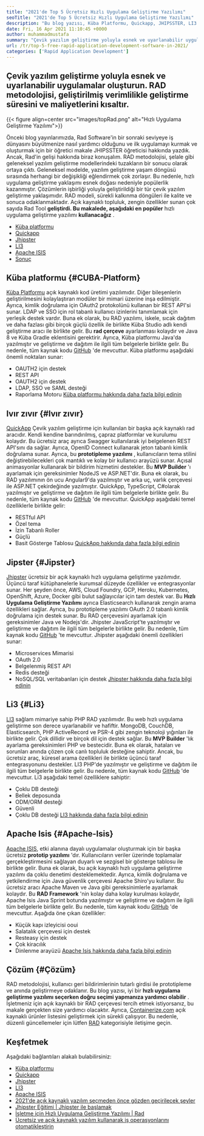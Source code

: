 ```yaml
---
title: "2021'de Top 5 Ücretsiz Hızlı Uygulama Geliştirme Yazılımı" 
seoTitle: "2021'de Top 5 Ücretsiz Hızlı Uygulama Geliştirme Yazılımı" 
description: "Bu blog yazısı, Küba Platformu, Quickapp, JHIPSSTER, LI3 ve Apache Isis dahil olmak üzere yaygın olarak kullanılan açık kaynaklı hızlı uygulama geliştirme yazılımı açıklanmaktadır." 
date: Fri, 16 Apr 2021 11:10:45 +0000
author: muhammadmustafa
summary: "Çevik yazılım geliştirme yoluyla esnek ve uyarlanabilir uygulamalar oluşturun. RAD metodolojisi, geliştirilmiş verimlilikle geliştirme süresini ve maliyetlerini kısaltır." 
url: /tr/top-5-free-rapid-application-development-software-in-2021/
categories: ['Rapid Application Development']
---
```


## Çevik yazılım geliştirme yoluyla esnek ve uyarlanabilir uygulamalar oluşturun. RAD metodolojisi, geliştirilmiş verimlilikle geliştirme süresini ve maliyetlerini kısaltır.

{{< figure align=center src="images/topRad.png" alt="Hızlı Uygulama Geliştirme Yazılımı">}}

Önceki blog yayınlarımızda, Rad Software'in bir sonraki seviyeye iş dünyasını büyütmenize nasıl yardımcı olduğunu ve ilk uygulamayı kurmak ve oluşturmak için bir öğretici makale JHIPSSTER öğreticisi hakkında yazdık. Ancak, Rad'in gelişi hakkında biraz konuşalım. RAD metodolojisi, şelale gibi geleneksel yazılım geliştirme modellerindeki tuzakların bir sonucu olarak ortaya çıktı. Geleneksel modelde, yazılım geliştirme yaşam döngüsü sırasında herhangi bir değişikliği eğlendirmek çok zorlaşır. Bu nedenle, hızlı uygulama geliştirme yaklaşımı esnek doğası nedeniyle popülerlik kazanmıştır. Çözümlerin işbirliği yoluyla geliştirildiği bir tür çevik yazılım geliştirme yaklaşımıdır. RAD modeli, sürekli kalkınma döngüleri ile kalite ve sonuca odaklanmaktadır. Açık kaynaklı topluluk, zengin özellikler sunan çok sayıda Rad Tool  **geliştirdi. Bu makalede, aşağıdaki en popüler** hızlı uygulama geliştirme yazılımı **kullanacağız**  .
  * [Küba platformu][1]
  * [Quickapp][2]
  * [Jhipster][3]
  * [LI3][4]
  * [Apache ISIS][5]
  * [Sonuç][6]

## Küba platformu {#CUBA-Platform}

[Küba Platformu][7] açık kaynaklı kod üretimi yazılımıdır. Diğer bileşenlerin geliştirilmesini kolaylaştıran modüler bir mimari üzerine inşa edilmiştir. Ayrıca, kimlik doğrulama için OAuth2 protokolünü kullanan bir REST API'si sunar. LDAP ve SSO için rol tabanlı kullanıcı izinlerini tanımlamak için yerleşik destek vardır. Buna ek olarak, bu RAD yazılımı, iskele, sıcak dağıtım ve daha fazlası gibi birçok güçlü özellik ile birlikte Küba Studio adlı kendi geliştirme aracı ile birlikte gelir. Bu  **rad çerçeve**  ayarlanması kolaydır ve Java 8 ve Küba Gradle eklentisini gerektirir. Ayrıca, Küba platformu Java'da yazılmıştır ve geliştirme ve dağıtım ile ilgili tüm belgelerle birlikte gelir. Bu nedenle, tüm kaynak kodu [GitHub][8] 'de mevcuttur.
Küba platformu aşağıdaki önemli noktaları sunar:
  * OAUTH2 için destek
  * REST API
  * OAUTH2 için destek
  * LDAP, SSO ve SAML desteği
  * Raporlama Motoru
[Küba platformu hakkında daha fazla bilgi edinin][9]

## Ivır zıvır {#Ivır zıvır}

[QuickApp][10] Çevik yazılım geliştirme için kullanılan bir başka açık kaynaklı rad aracıdır. Kendi kendine barındırılmış, çapraz platformlar ve kurulumu kolaydır. Bu ücretsiz araç ayrıca Swagger kullanılarak iyi belgelenen REST API'sını da sağlar. Ayrıca, OpenID Connect kullanarak jeton tabanlı kimlik doğrulama sunar. Ayrıca, bu  **prototipleme yazılımı** , kullanıcıların tema stilini değiştirebilecekleri çok mantıklı ve kolay bir kullanıcı arayüzü sunar. Açısal animasyonlar kullanarak bir bildirim hizmetini destekler. Bu **MVP Builder**  'ı ayarlamak için gereksinimler NodeJS ve ASP.NET'dir. Buna ek olarak, bu RAD yazılımının ön ucu Angular9'da yazılmıştır ve arka uç, varlık çerçevesi ile ASP.NET çekirdeğinde yazılmıştır. QuickApp, TypeScript, C#olarak yazılmıştır ve geliştirme ve dağıtım ile ilgili tüm belgelerle birlikte gelir. Bu nedenle, tüm kaynak kodu [GitHub][8] 'de mevcuttur.
QuickApp aşağıdaki temel özelliklerle birlikte gelir:
  * RESTful API
  * Özel tema
  * İzin Tabanlı Roller
  * Güçlü
  * Basit Gösterge Tablosu
[QuickApp hakkında daha fazla bilgi edinin][11]

## Jipster {#Jipster}

[Jhipster][12] ücretsiz bir açık kaynaklı hızlı uygulama geliştirme yazılımıdır. Üçüncü taraf kütüphanelerle kurumsal düzeyde özellikler ve entegrasyonlar sunar. Her şeyden önce, AWS, Cloud Foundry, GCP, Heroku, Kubernetes, OpenShift, Azure, Docker gibi bulut sağlayıcılar için tam destek var. Bu  **Hızlı Uygulama Geliştirme Yazılımı**  ayrıca Elasticsearch kullanarak zengin arama özellikleri sağlar. Ayrıca, bu prototipleme yazılımı OAuth 2.0 tabanlı kimlik doğrulama için destek sunar. Bu RAD çerçevesini ayarlamak için gereksinimler Java ve Nodejs'dir. Jhipster JavaScript'te yazılmıştır ve geliştirme ve dağıtım ile ilgili tüm belgelerle birlikte gelir. Bu nedenle, tüm kaynak kodu [GitHub][13] 'te mevcuttur.
Jhipster aşağıdaki önemli özellikleri sunar:
  * Microservices Mimarisi
  * OAuth 2.0
  * Belgelenmiş REST API
  * Redis desteği
  * NoSQL/SQL veritabanları için destek
[Jhipster hakkında daha fazla bilgi edinin][12]

## Li3 {#Li3}

[LI3][14] sağlam mimariye sahip PHP RAD yazılımıdır. Bu web hızlı uygulama geliştirme son derece uyarlanabilir ve hafiftir. MongoDB, CouchDB, Elasticsearch, PHP ActiveRecord ve PSR-4 gibi zengin teknoloji yığınları ile birlikte gelir. Çok dillidir ve birçok dil için destek sağlar. Bu  **MVP Builder**  'lık ayarlama gereksinimleri PHP ve bestecidir. Buna ek olarak, hataları ve sorunları anında çözen çok canlı topluluk desteğine sahiptir. Ancak, bu ücretsiz araç, küresel arama özellikleri ile birlikte üçüncü taraf entegrasyonunu destekler. LI3 PHP'de yazılmıştır ve geliştirme ve dağıtım ile ilgili tüm belgelerle birlikte gelir. Bu nedenle, tüm kaynak kodu [GitHub][15] 'de mevcuttur.
Li3 aşağıdaki temel özelliklere sahiptir:
  * Çoklu DB desteği
  * Bellek deposunda
  * ODM/ORM desteği
  * Güvenli
  * Çoklu DB desteği
[LI3 hakkında daha fazla bilgi edinin][16]

## Apache Isis {#Apache-Isis}

[Apache ISIS][17], etki alanına dayalı uygulamalar oluşturmak için bir başka ücretsiz  **prototip yazılımı** 'dır. Kullanıcıların veriler üzerinde toplamalar gerçekleştirmesini sağlayan duyarlı ve sezgisel bir gösterge tablosu ile birlikte gelir. Buna ek olarak, bu açık kaynaklı hızlı uygulama geliştirme yazılımı da çoklu denetimi desteklemektedir. Ayrıca, kimlik doğrulama ve yetkilendirme için Java güvenlik çerçevesi Apache Shiro'yu kullanır. Bu ücretsiz aracı Apache Maven ve Java gibi gereksinimlerle ayarlamak kolaydır. Bu **RAD Framework**  'nin kolay daha kolay kurulması kolaydır, Apache Isis Java Sprint botunda yazılmıştır ve geliştirme ve dağıtım ile ilgili tüm belgelerle birlikte gelir. Bu nedenle, tüm kaynak kodu [GitHub][18] 'de mevcuttur.
Aşağıda öne çıkan özellikler:
  * Küçük kapı izleyicisi ooui
  * Salatalık çerçevesi için destek
  * Resteasy için destek
  * Çok kiracılık
  * Dinlenme arayüzü
[Apache Isis hakkında daha fazla bilgi edinin][19]

## Çözüm {#Çözüm}

RAD metodolojisi, kullanıcı geri bildirimlerinin tutarlı girdisi ile prototipleme ve anında geliştirmeye odaklanır. Bu blog yazısı, iyi bir  **hızlı uygulama geliştirme yazılımı seçerken doğru seçimi yapmanıza yardımcı olabilir**  . İşletmeniz için açık kaynaklı bir RAD çerçevesi tercih etmek istiyorsanız, bu makale gerçekten size yardımcı olacaktır. Ayrıca, [Containerize.com][20] açık kaynaklı ürünler listesini geliştirmek için sürekli çalışıyor. Bu nedenle, düzenli güncellemeler için lütfen [RAD][21] kategorisiyle iletişime geçin.

## Keşfetmek
Aşağıdaki bağlantıları alakalı bulabilirsiniz:
  * [Küba platformu][7]
  * [Quickapp][10]
  * [Jhipster][12]
  * [LI3][22]
  * [Apache ISIS][17]
  * [2021'de açık kaynaklı yazılım seçmeden önce gözden geçirilecek şeyler][23]
  * [Jhipster Eğitimi | Jhipster ile başlamak][24]
  * [İşletme için Hızlı Uygulama Geliştirme Yazılımı | Rad][25]
  * [Ücretsiz ve açık kaynaklı yazılım kullanarak iş operasyonlarını otomatikleştirin][26]



 [1]: #CUBA-Platform
 [2]: #QuickApp
 [3]: #Jhipster
 [4]: #li3
 [5]: #Apache-Isis
 [6]: #Conclusion
 [7]: https://products.containerize.com/rad/cuba
 [8]: https://github.com/cuba-platform/cuba
 [9]: https://www.cuba-platform.com/
 [10]: https://products.containerize.com/rad/quickapp
 [11]: https://www.ebenmonney.com/quickapp-asp-net-core-angular-startup-project-template/
 [12]: https://products.containerize.com/rad/jhipster
 [13]: https://github.com/jhipster/generator-jhipster
 [14]: https://products.containerize.com/rad/li3/
 [15]: https://github.com/UnionOfRAD/lithium
 [16]: https://li3.me/
 [17]: https://products.containerize.com/rad/apache-isis
 [18]: https://github.com/apache/isis
 [19]: https://isis.apache.org/
 [20]: https://www.containerize.com/
 [21]: https://products.containerize.com/rad
 [22]: https://products.containerize.com/rad/li3
 [23]: https://blog.containerize.com/cmdb-software/things-to-review-before-opting-open-source-software-in-2021/
 [24]: https://blog.containerize.com/rapid-application-development/jhipster-tutorial-getting-started-with-rad-software/
 [25]: https://blog.containerize.com/rapid-application-development/rapid-application-development-software-for-business-rad/
 [26]: https://blog.containerize.com/blogging/automate-business-operations-using-open-source-software/
